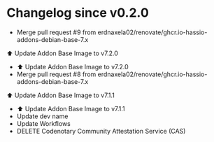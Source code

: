 # Changelog since v0.2.0
- Merge pull request #9 from erdnaxela02/renovate/ghcr.io-hassio-addons-debian-base-7.x

⬆️ Update Addon Base Image to v7.2.0 
- ⬆️ Update Addon Base Image to v7.2.0 
- Merge pull request #8 from erdnaxela02/renovate/ghcr.io-hassio-addons-debian-base-7.x

⬆️ Update Addon Base Image to v7.1.1 
- ⬆️ Update Addon Base Image to v7.1.1 
- Update dev name 
- Update Workflows 
- DELETE Codenotary Community Attestation Service (CAS) 
